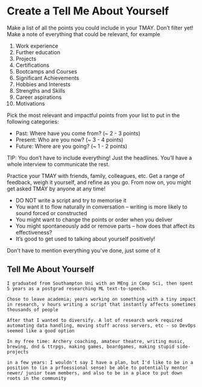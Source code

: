 # Create a Tell Me About Yourself
Make a list of all the points you could include in your TMAY.
Don’t filter yet! Make a note of everything that could be relevant, for example

1. Work experience
2. Further education
3. Projects
4. Certifications
1. Bootcamps and Courses
1. Significant Achievements
1. Hobbies and Interests
1. Strengths and Skills
1. Career aspirations
1. Motivations

Pick the most relevant and impactful points from your list to put in the following categories:

- Past: Where have you come from? (~ 2 - 3 points)
- Present: Who are you now? (~ 3 - 4 points)
- Future: Where are you going? (~ 1 - 2 points)

TIP: You don’t have to include everything! Just the headlines. You’ll have a whole interview to communicate the rest.

Practice your TMAY with friends, family, colleagues, etc. Get a range of feedback, weigh it yourself, and refine as you go. From now on, you might get asked TMAY by anyone at any time!

- DO NOT write a script and try to memorise it
- You want it to flow naturally in conversation – writing is more likely to sound forced or constructed
- You might want to change the points or order when you deliver
- You might spontaneously add or remove parts – how does that affect its effectiveness?
- It’s good to get used to talking about yourself positively!

Don't have to mention everything you've done, just some of it

## Tell Me About Yourself

    I graduated from Southampton Uni with an MEng in Comp Sci, then spent 5 years as a postgrad researching ML text-to-speech.

    Chose to leave academia; years working on something with a tiny impact in research, v hours writing a script that instantly affects sometimes thousands of people

    After that I wanted to diversify. A lot of research work required automating data handling, moving stuff across servers, etc - so DevOps seemed like a good option

    In my free time: Archery coaching, amateur theatre, writing music, brewing, dnd & ttrpgs, making games, boardgames, making stupid side-projects

    in a few years: I wouldn't say I have a plan, but I'd like to be in a position to (in a prfoessional sense) be able to potentially mentor newer/ junior team members, and also to be in a place to put down roots in the community
